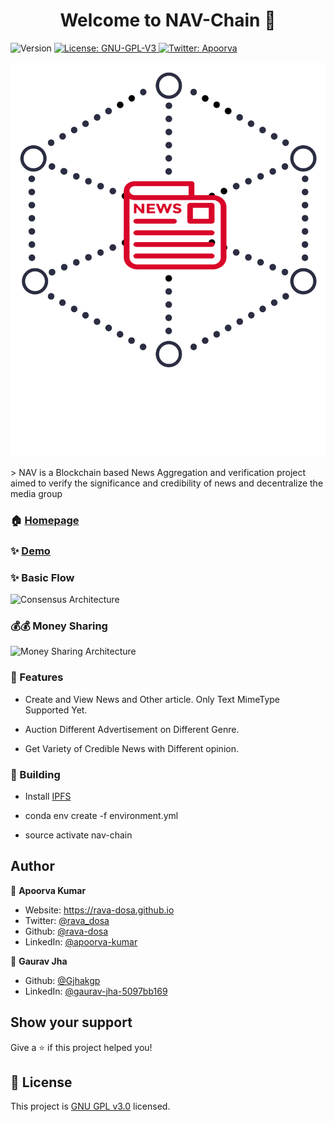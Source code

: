 <h1 align="center">Welcome to NAV-Chain 👋</h1>
<p>
  <img alt="Version" src="https://img.shields.io/badge/version-1.0-blue.svg?cacheSeconds=2592000" />
  <a href="https://github.com/rava-dosa/NAV-Chain/blob/master/LICENSE" target="_blank">
    <img alt="License: GNU-GPL-V3" src="https://img.shields.io/badge/License-GPLv3-blue.svg" />
  </a>
  <a href="https://twitter.com/rava_dosa" target="_blank">
    <img alt="Twitter: Apoorva" src="https://img.shields.io/twitter/follow/rava_dosa.svg?style=social" />
  </a>
</p>
<p>
<img alt="NAV-Chain Logo" src="https://raw.githubusercontent.com/rava-dosa/NAV-Chain/master/assets/bit.png">
</p>
> NAV is a Blockchain based News Aggregation and verification project aimed to verify the significance and credibility of news and decentralize the media group


### 🏠 [Homepage](https://docs.google.com/document/d/e/2PACX-1vSmf4iczknVyHGGmgKSXIcaQrSZF47yIi_Ze0WyqfdKYi9GQ6rr-o5_weIqSZ39Bw3EBqJlqDfpK_NA/pub)

### ✨ [Demo]()

### ✨ Basic Flow

![Consensus Architecture](https://i.giphy.com/media/kbXPvgbK0R8ecXK8Yw/source.gif)

### 💰💰 Money Sharing

![Money Sharing Architecture](https://i.giphy.com/media/LQ3A2BwiRskPH2Ww27/source.gif)
### 📝 Features

- Create and View News and Other article. Only Text MimeType Supported Yet.

- Auction Different Advertisement on Different Genre.

- Get Variety of Credible News with Different opinion.

### 🚀 Building

- Install [IPFS](https://docs.ipfs.io/install/command-line/#linux) 

- conda env create -f environment.yml

- source activate nav-chain 

## Author

👤 **Apoorva Kumar**

* Website: https://rava-dosa.github.io
* Twitter: [@rava_dosa](https://twitter.com/rava_dosa)
* Github: [@rava-dosa](https://github.com/rava-dosa/)
* LinkedIn: [@apoorva-kumar](https://linkedin.com/in/apoorva-kumar/)

👤 **Gaurav Jha**
* Github: [@Gjhakgp](https://github.com/Gjhakgp)
* LinkedIn: [@gaurav-jha-5097bb169](https://www.linkedin.com/in/gaurav-jha-5097bb169/)

## Show your support


Give a ⭐️ if this project helped you!

## 📝 License

This project is [GNU GPL v3.0](https://github.com/rava-dosa/NAV-Chain/blob/master/LICENSE) licensed.
